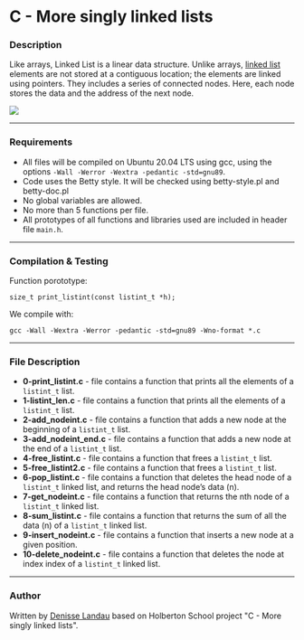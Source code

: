 # C - More singly linked lists

### Description

Like arrays, Linked List is a linear data structure. Unlike arrays, [linked list](https://www.geeksforgeeks.org/linked-list-set-1-introduction/) elements are not stored at a contiguous location; the elements are linked using pointers. They includes a series of connected nodes. Here, each node  stores the data and the address of the next node.

![](https://media.geeksforgeeks.org/wp-content/cdn-uploads/gq/2013/03/Linkedlist.png)

---

### Requirements

- All files will be compiled on Ubuntu 20.04 LTS using gcc, using the options ``-Wall -Werror -Wextra -pedantic -std=gnu89``.
- Code uses the Betty style. It will be checked using betty-style.pl and betty-doc.pl
- No global variables are allowed.
- No more than 5 functions per file.
- All prototypes of all functions and libraries used are included in header file ``main.h``.

---
### Compilation & Testing

Function porototype:

	size_t print_listint(const listint_t *h);	

We compile with:

	gcc -Wall -Wextra -Werror -pedantic -std=gnu89 -Wno-format *.c

---

### File Description

- **0-print_listint.c** - file contains a function that prints all the elements of a ``listint_t`` list.
- **1-listint_len.c** - file contains a function that prints all the elements of a ``listint_t`` list.
- **2-add_nodeint.c** - file contains a function that adds a new node at the beginning of a ``listint_t`` list.
- **3-add_nodeint_end.c** - file contains a function that adds a new node at the end of a ``listint_t`` list.
- **4-free_listint.c** - file contains a function that frees a ``listint_t`` list.
- **5-free_listint2.c** - file contains a function that frees a ``listint_t`` list.
- **6-pop_listint.c** - file contains a function that deletes the head node of a ``listint_t`` linked list, and returns the head node’s data (n).
- **7-get_nodeint.c** - file contains a function that returns the nth node of a ``listint_t`` linked list.
- **8-sum_listint.c** - file contains a function that returns the sum of all the data (n) of a ``listint_t`` linked list.
- **9-insert_nodeint.c** - file contains a function that inserts a new node at a given position.
- **10-delete_nodeint.c** - file contains a function that deletes the node at index index of a 	``listint_t`` linked list.

---

### Author

Written by [Denisse Landau](https://www.linkedin.com/in/denisse-l-5844a5140/ "Denisse Landau") based on Holberton School project "C - More singly linked lists".
